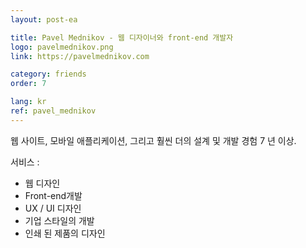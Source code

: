 ```yaml
---
layout: post-ea

title: Pavel Mednikov - 웹 디자이너와 front-end 개발자 
logo: pavelmednikov.png
link: https://pavelmednikov.com

category: friends
order: 7

lang: kr
ref: pavel_mednikov
---
```


웹 사이트, 모바일 애플리케이션, 그리고 훨씬 더의 설계 및 개발 경험 7 년 이상. 

서비스 : 
  - 웹 디자인 
  - Front-end개발 
  - UX / UI 디자인 
  - 기업 스타일의 개발 
  - 인쇄 된 제품의 디자인
